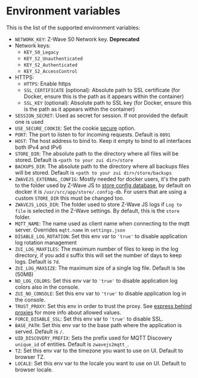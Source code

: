 # Environment variables

This is the list of the supported environment variables:

- `NETWORK_KEY`: Z-Wave S0 Network key. **Deprecated**
- Network keys:
  - `KEY_S0_Legacy`
  - `KEY_S2_Unauthenticated`
  - `KEY_S2_Authenticated`
  - `KEY_S2_AccessControl`
- HTTPS:
  - `HTTPS`: Enable https
  - `SSL_CERTIFICATE` (optional): Absolute path to SSL certificate (for Docker, ensure this is the path as it appears within the container)
  - `SSL_KEY` (optional): Absolute path to SSL key (for Docker, ensure this is the path as it appears within the container)
- `SESSION_SECRET`: Used as secret for session. If not provided the default one is used
- `USE_SECURE_COOKIE`: Set the cookie [secure](https://github.com/expressjs/session#cookiesecure) option.
- `PORT`: The port to listen to for incoming requests. Default is `8091`
- `HOST`: The host address to bind to. Keep it empty to bind to all interfaces both IPv4 and IPv6
- `STORE_DIR`: The absolute path to the directory where all files will be stored. Default is `<path to your zui dir>/store`
- `BACKUPS_DIR`: The absolute path to the directory where all backups files will be stored. Default is `<path to your zui dir>/store/backups`
- `ZWAVEJS_EXTERNAL_CONFIG`: Mostly needed for docker users, it's the path to the folder used by Z-Wave JS to [store config database](https://zwave-js.github.io/node-zwave-js/#/usage/external-config?id=specifying-an-external-config-db-location), by default on docker it is `/usr/src/app/store/.config-db`. For users that are using a custom `STORE_DIR` this must be changed too.
- `ZWAVEJS_LOGS_DIR`: The folder used to store Z-Wave JS logs if `Log to file` is selected in the Z-Wave settings. By default, this is the `store` folder.
- `MQTT_NAME`: The name used as client name when connecting to the mqtt server. Overrides `mqtt.name` in `settings.json`
- `DISABLE_LOG_ROTATION`: Set this env var to `'true'` to disable application log rotation management
- `ZUI_LOG_MAXFILES`: The maximum number of files to keep in the log directory, if you add `d` suffix this will set the number of days to keep logs. Default is `7d`.
- `ZUI_LOG_MAXSIZE`: The maximum size of a single log file. Default is `50m` (50MB)
- `NO_LOG_COLORS`: Set this env var to `'true'` to disable application log colors also in the console.
- `ZUI_NO_CONSOLE`: Set this env var to `'true'` to disable application log in the console.
- `TRUST_PROXY`: Set this env in order to trust the proxy. See [express behind proxies](https://expressjs.com/en/guide/behind-proxies.html) for more info about allowed values.
- `FORCE_DISABLE_SSL`: Set this env var to `'true'` to disable SSL.
- `BASE_PATH`: Set this env var to the base path where the application is served. Default is `/`.
- `UID_DISCOVERY_PREFIX`: Sets the prefix used for MQTT Discovery `unique_id` of entities. Default is `zwavejs2mqtt_`.
- `TZ`: Set this env var to the timezone you want to use on UI. Default to browser TZ.
- `LOCALE`: Set this env var to the locale you want to use on UI. Default to browser locale.
